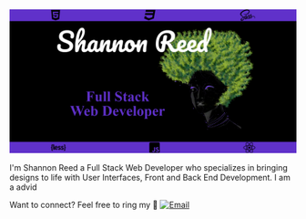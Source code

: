 

<!--
**shanreed/shanreed** is a ✨ _special_ ✨ repository because its `README.md` (this file) appears on your GitHub profile.

Here are some ideas to get you started:

- 🔭 I’m currently working on ...
- 🌱 I’m currently learning ...
- 👯 I’m looking to collaborate on ...
- 🤔 I’m looking for help with ...
- 💬 Ask me about ...
- 📫 How to reach me: ...
- 😄 Pronouns: ...
- ⚡ Fun fact: ...
-->

<img src="https://github.com/shanreed/shanreed/blob/master/headerImg2.png" alt="Full Stack Web Developer Banner"/>


I'm Shannon Reed a Full Stack Web Developer who specializes in bringing designs to life with User Interfaces, Front and Back End Development. I am a advid

Want to connect? Feel free to ring my :bell:
 <a href="shannontlreed@gmail.com"><img alt="Email" src="https://img.shields.io/badge/Email-shannontlreed@gmail.com-blue?style=flat-square&logo=gmail"></a>
</p>